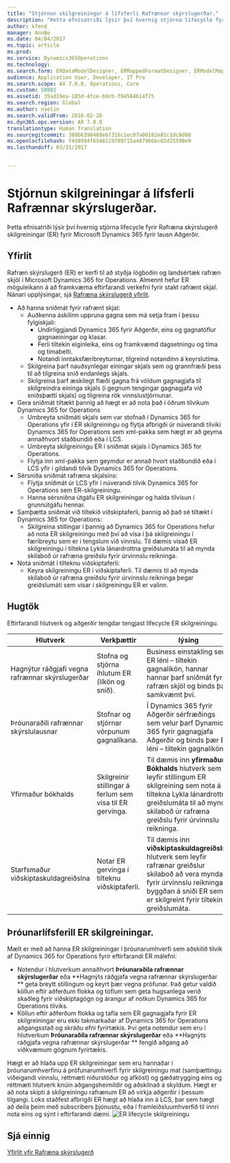 ```yaml
---
title: "Stjórnun skilgreiningar á lífsferli Rafrænnar skýrslugerðar."
description: "Þetta efnisatriði lýsir því hvernig stjórna lifecycle fyrir Rafræna skýrslugerð skilgreiningar (ER) fyrir Microsoft Dynamics 365 fyrir lausn Aðgerðir."
author: kfend
manager: AnnBe
ms.date: 04/04/2017
ms.topic: article
ms.prod: 
ms.service: Dynamics365Operations
ms.technology: 
ms.search.form: ERDataModelDesigner, ERMappedFormatDesigner, ERModelMappingDesigner, ERModelMappingTable, ERSolutionImport, ERSolutionTable, ERVendorTable, ERWorkspace
audience: Application User, Developer, IT Pro
ms.search.scope: AX 7.0.0, Operations, Core
ms.custom: 58801
ms.assetid: 35ad19ea-185d-4fce-b9cb-f94584b14f75
ms.search.region: Global
ms.author: nselin
ms.search.validFrom: 2016-02-28
ms.dyn365.ops.version: AX 7.0.0
translationtype: Human Translation
ms.sourcegitcommit: 388b6398488e6f316c1ec07a00182e81c1dc8d08
ms.openlocfilehash: f4d8994f6548119789715a4879b6bc02d25598e9
ms.lasthandoff: 03/31/2017


---
```


# <a name="manage-the-electronic-reporting-configuration-lifecycle"></a>Stjórnun skilgreiningar á lífsferli Rafrænnar skýrslugerðar.

Þetta efnisatriði lýsir því hvernig stjórna lifecycle fyrir Rafræna skýrslugerð skilgreiningar (ER) fyrir Microsoft Dynamics 365 fyrir lausn Aðgerðir.

<a name="overview"></a>Yfirlit
--------

Rafræn skýrslugerð (ER) er kerfi til að styðja lögboðin og landsértæk rafræn skjöl í Microsoft Dynamics 365 for Operations. Almennt hefur ER möguleikann á að framkvæma eftirfarandi verkefni fyrir stakt rafrænt skjal. Nánari upplýsingar, sjá [Rafræna skýrslugerð yfirlit](general-electronic-reporting.md).

-   Að hanna sniðmát fyrir rafrænt skjal:
    -   Auðkenna áskilinn uppruna gagna sem má setja fram í þessu fylgiskjali:
        -   Undirliggjandi Dynamics 365 fyrir Aðgerðir, eins og gagnatöflur gagnaeiningar og klasar.
        -   Ferli tiltekin eiginleika, eins og framkvæmd dagsetningu og tíma og tímabelti.
        -   Notandi inntaksfæribreyturnar, tilgreind notandinn á keyrslutíma.
    -   Skilgreina þarf nauðsynlegar einingar skjals sem og grannfræði þess til að tilgreina snið endanlegs skjals.
    -   Skilgreina þarf æskilegt flæði gagna frá völdum gagnagjafa til skilgreindra eininga skjals (í gegnum tengingar gagnagjafa við sniðsþætti skjals) og tilgreina rök vinnslustjórnunar.
-   Gera sniðmát tiltækt þannig að hægt er að nota það í öðrum tilvikum Dynamics 365 for Operations
    -   Umbreyta sniðmáti skjals sem var stofnað í Dynamics 365 for Operations yfir í ER skilgreiningu og flytja afbrigði úr núverandi tilviki Dynamics 365 for Operations sem xml-pakka sem hægt er að geyma annaðhvort staðbundið eða í LCS.
    -   Umbreyta skilgreiningu ER í sniðmát skjals í Dynamics 365 for Operations.
    -   Flytja inn xml-pakka sem geymdur er annað hvort staðbundið eða í LCS yfir í gildandi tilvik Dynamics 365 for Operations.
-   Sérsníða sniðmát rafræna skjalsins:
    -   Flytja sniðmát úr LCS yfir í núverandi tilvik Dynamics 365 for Operations sem ER-skilgreiningu.
    -   Hanna sérsniðna útgáfu ER skilgreiningar og halda tilvísun í grunnútgáfu hennar.
-   Samþætta sniðmát við tiltekið viðskiptaferli, þannig að það sé tiltækt í Dynamics 365 for Operations:
    -   Skilgreina stillingar í þannig að Dynamics 365 for Operations hefur að nota ER skilgreiningu með því að vísa í þá skilgreiningu í færibreytu sem er í tengslum við vinnslu. Til dæmis vísað ER skilgreiningu í tiltekna Lykla lánardrottna greiðslumáta til að mynda skilaboð úr rafræna greiðslu fyrir úrvinnslu reikninga.
-   Nota sniðmát í tilteknu viðskiptaferli:
    -   Keyra skilgreiningu ER í viðskiptaferli. Til dæmis til að mynda skilaboð úr rafræna greiðslu fyrir úrvinnslu reikninga þegar greiðslumáti sem vísar í skilgreiningu ER er valinn.

## <a name="concepts"></a>Hugtök
Eftirfarandi hlutverk og aðgerðir tengdar tengjast lifecycle ER skilgreiningu.

| Hlutverk                                       | Verkþættir                                                      | lýsing                                                                                                                                                                                                                  |
|--------------------------------------------|-----------------------------------------------------------------|------------------------------------------------------------------------------------------------------------------------------------------------------------------------------------------------------------------------------|
| Hagnýtur ráðgjafi vegna rafrænnar skýrslugerðar | Stofna og stjórna íhlutum ER (líkön og snið).           | Business einstakling sem ER léni – tiltekin gagnalíkön, hannar hannar þarf sniðmát fyrir rafræn skjöl og binds þær samkvæmt því.                                                                           |
| Þróunaraðili rafrænnar skýrslulausnar             | Stofnar og stjórnar vörpunum gagnalíkana.                          | Í Dynamics 365 fyrir Aðgerðir sérfræðings sem velur þarf Dynamics 365 fyrir gagnagjafa Aðgerðir og binds þær ER léni – tiltekin gagnalíkön.                                                                 |
| Yfirmaður bókhalds                      | Skilgreinir stillingar á ferlum sem vísa til ER gervinga. | Til dæmis inn **yfirmaður Bókhalds** hlutverk sem leyfir stillingum ER skilgreining sem nota á í tiltekna Lykla lánardrottna greiðslumáta til að mynda skilaboð úr rafræna greiðslu fyrir úrvinnslu reikninga. |
| Starfsmaður viðskiptaskuldagreiðslna            | Notar ER gervinga í tilteknu viðskiptaferli.                | Til dæmis inn **viðskiptaskuldagreiðslna** hlutverk sem leyfir rafrænar greiðslur skilaboð að vera myndað fyrir úrvinnslu reikninga, byggðan á sniði ER sem er skilgreint fyrir tiltekinn greiðslumáta.           |

## <a name="er-configuration-development-lifecycle"></a>Þróunarlífsferill ER skilgreiningar.
Mælt er með að hanna ER skilgreiningar í þróunarumhverfi sem aðskilið tilvik af Dynamics 365 for Operations fyrir eftirfarandi ER málefni:

-   Notendur í hlutverkum annaðhvort **Þróunaraðila rafrænnar skýrslugerðar** eða **Hagnýts ráðgjafa vegna rafrænnar skýrslugerðar ** geta breytt stillingum og keyrt þær vegna prófunar. Það getur valdið köllun eftir aðferðum flokka og töflum sem geta hugsanlega verið skaðleg fyrir viðskiptagögn og árangur af notkun Dynamics 365 for Operations tilviks.
-   Köllun eftir aðferðum flokka og tafla sem ER gagnagjafa fyrir ER skilgreiningar eru ekki takmarkaðar af Dynamics 365 for Operations aðgangsstað og skráðu efni fyrirtækis. Því geta notendur sem eru í hlutverkum **Þróunaraðila rafrænnar skýrslugerðar** eða **Hagnýts ráðgjafa vegna rafrænnar skýrslugerðar ** fengið aðgang að viðkvæmum gögnum fyrirtækis.

Hægt er að hlaða upp ER skilgreiningar sem eru hannaðar í þróunarumhverfinu á prófunarumhverfi fyrir skilgreiningu mat (samþættingu viðeigandi vinnslu, réttmæti niðurstöður og afköst) og gæðatrygging eins og réttmæti hlutverk knúin aðgangsheimildir og aðskilnað á skyldum. Hægt er að nota skipti á skilgreiningu rafrænum ER að virkja aðgerðir í þessum tilgangi. Loks staðfest afbrigði ER hægt að hlaða inn á LCS, þar sem hægt að deila þeim með subscribers þjónustu, eða í framleiðsluumhverfið til innri nota eins og sýnt í eftirfarandi dæmi. ![ER lifecycle skilgreiningu](./media/ger-configuration-lifecycle.png)

<a name="see-also"></a>Sjá einnig
--------

[Yfirlit yfir Rafræna skýrslugerð](general-electronic-reporting.md)


